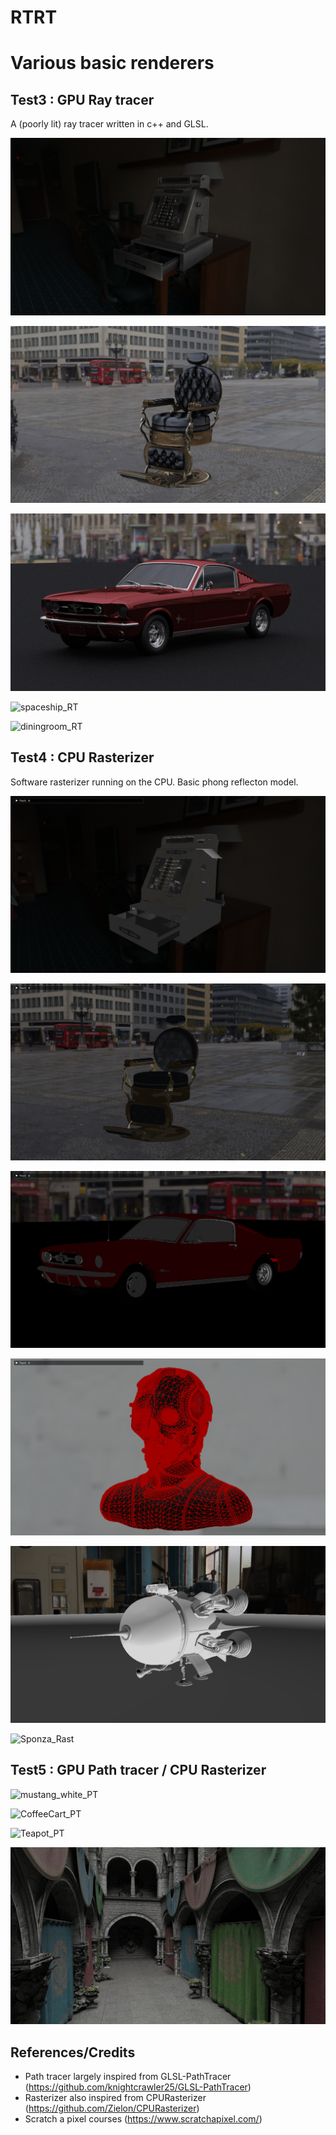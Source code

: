 # RTRT

Various basic renderers 
=======================


Test3 : GPU Ray tracer
--------

A (poorly lit) ray tracer written in c++ and GLSL.

![CashRegister_RT](./Captures/RayTracer_CashRegister_01_4k.gltf_458frames.png)

![BarberShopChair_RT](./Captures/RayTracer_BarberShopChair_01.scene_163frames.png)

![mustang_red_RT](./Captures/RayTracer_mustang_red.scene_40frames.png)

![spaceship_RT](./Captures/RayTracer_spaceship.scene_50frames.png)

![diningroom_RT](./Captures/RayTracer_diningroom.scene_4255frames.png)


Test4 : CPU Rasterizer
--------

Software rasterizer running on the CPU.
Basic phong reflecton model.

![CashRegister](./Captures/Rasterizer_CashRegister_01_4k.gltf.png)

![BarberShopChair](./Captures/Rasterizer_BarberShopChair_01.scene.png)

![mustang_red](./Captures/Rasterizer_mustang_red.scene.png)

![rank3police](./Captures/Rasterizer_rank3police.scene.png)

![spaceship_Rast](./Captures/Rasterizer_spaceship.scene.png)

![Sponza_Rast](./Captures/Rasterizer_Sponza.png)


Test5 : GPU Path tracer / CPU Rasterizer
--------

![mustang_white_PT](./Captures/PathTracer_mustang_31776frames.png)

![CoffeeCart_PT](./Captures/PathTracer_CoffeeCart_192890frames.png)

![Teapot_PT](./Captures/PathTracer_renderman_teapot_all_45844frames.png)

![Sponza_PT](./Captures/PathTracer_Sponza_120633frames.png)


References/Credits
--------
- Path tracer largely inspired from GLSL-PathTracer (https://github.com/knightcrawler25/GLSL-PathTracer)
- Rasterizer also inspired from CPURasterizer (https://github.com/Zielon/CPURasterizer)
- Scratch a pixel courses (https://www.scratchapixel.com/)
